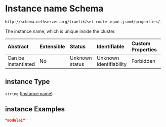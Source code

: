 # Instance name Schema

```txt
http://schema.nethserver.org/traefik/set-route-input.json#/properties/instance
```

The instance name, which is unique inside the cluster.

| Abstract            | Extensible | Status         | Identifiable            | Custom Properties | Additional Properties | Access Restrictions | Defined In                                                                   |
| :------------------ | :--------- | :------------- | :---------------------- | :---------------- | :-------------------- | :------------------ | :--------------------------------------------------------------------------- |
| Can be instantiated | No         | Unknown status | Unknown identifiability | Forbidden         | Allowed               | none                | [set-route-input.json*](traefik/set-route-input.json "open original schema") |

## instance Type

`string` ([Instance name](set-route-input-properties-instance-name.md))

## instance Examples

```json
"module1"
```
